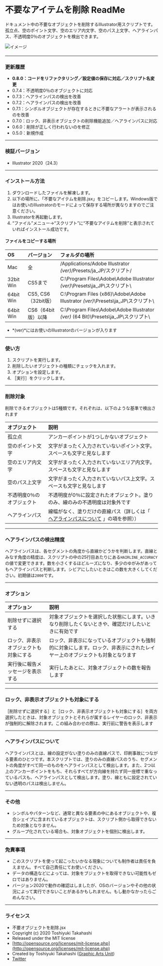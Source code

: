 # 不要なアイテムを削除 ReadMe

ドキュメント中の不要なオブジェクトを削除するIllustrator用スクリプトです。孤立点、空のポイント文字、空のエリア内文字、空のパス上文字、ヘアラインパス、不透明度0％のオブジェクトを検出できます。

<div class="fig center" style="margin-bottom: 20px;"><img src="https://www.graphicartsunit.com/saucer/images/remove_needless_items/cover.png" alt="イメージ" class="noshadow"></div>

-----

### 更新履歴 ###

* **0.8.0：コードをリファクタリング／設定値の保存に対応／スクリプト名変更**
* 0.7.4：不透明度0％のオブジェクトに対応
* 0.7.3：へアラインパスの検出を改善
* 0.7.2：へアラインパスの検出を改善
* 0.7.1：シンボルオブジェクトが存在するときに不要なアラートが表示されるのを改善
* 0.7.0：ロック、非表示オブジェクトの削除機能追加／ヘアラインパスに対応
* 0.6.0：削除が正しく行われないのを修正
* 0.5.0：新規作成

-----

### 検証バージョン ###

* Illustrator 2020（24.3）

-----

### インストール方法 ###

1. ダウンロードしたファイルを解凍します。
2. 以下の場所に、「不要なアイテムを削除.jsx」をコピーします。Windows版ではお使いのIllustratorのモードによって保存する場所が異なりますのでご注意ください。
3. Illustratorを再起動します。
4. “ファイル”メニュー→“スクリプト”に“不要なアイテムを削除”と表示されていればインストール成功です。

#### ファイルをコピーする場所

| OS | バージョン | フォルダの場所 |
|:-----|:-----|:-----|
| Mac | 全 | /Applications/Adobe Illustrator *(ver)*/Presets/ja_JP/スクリプト/ |
| 32bit Win | CS5まで | C:\Program Files\Adobe\Adobe Illustrator *(ver)*\Presets\ja_JP\スクリプト\ |
| 64bit Win | CS5, CS6（32bit版） | C:\Program Files (x86)\Adobe\Adobe Illustrator *(ver)*\Presets\ja_JP\スクリプト\ |
| 64bit Win | CS6（64bit版）以降 | C:\Program Files\Adobe\Adobe Illustrator *(ver)* (64 Bit)\Presets\ja_JP\スクリプト\ |

* *(ver)*にはお使いのIllustratorのバージョンが入ります

-----

### 使い方 ###

1. スクリプトを実行します。
2. 削除したいオブジェクトの種類にチェックを入れます。
3. オプションを設定します。
4. ［実行］をクリックします。

-----

### 削除対象 ###

削除できるオブジェクトは5種類です。それぞれは、以下のような基準で検出されます

| オブジェクト | 説明 |
|:-----------|:------------|
| 孤立点 | アンカーポイントが1つしかないオブジェクト |
| 空のポイント文字 | 文字がまったく入力されていないポイント文字。スペースも文字と見なします |
| 空のエリア内文字 | 文字がまったく入力されていないエリア内文字。スペースも文字と見なします |
| 空のパス上文字 | 文字がまったく入力されていないパス上文字。スペースも文字と見なします |
| 不透明度0％のオブジェクト | 不透明度が0％に設定されたオブジェクト。塗りのみ、線のみの不透明度は対象外です |
| ヘアラインパス | 線幅がなく、塗りだけの直線パス（詳しくは「 [ヘアラインパスについて](#aboutHairline) 」の項を参照）） |

-----

### ヘアラインパスの検出精度 ###

ヘアラインパスは、各セグメントの角度から直線かどうかを判断します。直線とみなす角度の精度は、スクリプトの中の25行目あたりにある`HAIRLINE_ACCURACY`の値で変更できます。数を小さくするほどルーズになり、多少のゆがみがあってもヘアラインパスと判断します。シビアにしたいときはこの数を大きくしてください。初期値は`2000`です。

-----

### オプション ###

| オプション | 説明 |
|:-----------|:------------|
| 削除せずに選択する | 対象オブジェクトを選択した状態にします。いきなり削除したくないときや、確認だけしたいときに有効です |
| ロック、非表示オブジェクトも対象にする | ロック、非表示になっているオブジェクトも強制的に対象にします。ロック、非表示にされたレイヤー上のオブジェクトも対象となります |
| 実行後に報告メッセージを表示する | 実行したあとに、対象オブジェクトの数を報告します |

-----

### ロック、非表示オブジェクトも対象にする ###

［削除せずに選択する］と［ロック、非表示オブジェクトも対象にする］を両方選択したときは、対象オブジェクトとそれらが属するレイヤーのロック、非表示が強制的に解除されます。この組み合わせの際は、実行前に警告を表示します

-----

### ヘアラインパスについて ###

ヘアラインパスとは、線の設定がない塗りのみの直線パスで、印刷事故につながる要素のひとつです。本スクリプトでは、塗りのみの直線パスのうち、セグメントの角度がすべて同一のものをヘアラインパスとして検出します。また、2つ以上のアンカーポイントをもち、それらすべてが方向線を持たず同一座標で重なっているパスも、ヘアラインパスとして検出します。塗り、線ともに設定されていない透明のパスは検出しません。

-----

### その他 ###

* シンボルやパターンなど、通常と異なる要素の中にあるオブジェクトや、複合シェイプに含まれているオブジェクトは、スクリプト側から取得できないため対象となりません。
* グループ化されている場合も、対象オブジェクトを個別に検出します。

-----

### 免責事項 ###

* このスクリプトを使って起こったいかなる現象についても制作者は責任を負えません。すべて自己責任にてお使いください。
* データの構造などによっては、対象をブジェクトを取得できない可能性もゼロではありません。
* バージョン2020で動作の確認はしましたが、OSのバージョンやその他の状況によって実行できないことがあるかもしれません。もし動かなかったらごめんなさい。

-----

### ライセンス ###

* 不要オブジェクトを削除.jsx
* Copyright (c) 2020 Toshiyuki Takahashi
* Released under the MIT license
* [http://opensource.org/licenses/mit-license.php](http://opensource.org/licenses/mit-license.php)
* Created by Toshiyuki Takahashi ([Graphic Arts Unit](http://www.graphicartsunit.com/))
* [Twitter](https://twitter.com/gautt)
